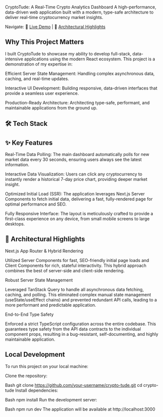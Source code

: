 CryptoTude: A Real-Time Crypto Analytics Dashboard
A high-performance, data-driven web application built with a modern, type-safe architecture to deliver real-time cryptocurrency market insights.

Navigate: 🚀 [Live Demo](https://crypto-tude.vercel.app/) | 🧠 [Architectural Highlights](#-architectural-highlights)

## Why This Project Matters

I built CryptoTude to showcase my ability to develop full-stack, data-intensive applications using the modern React ecosystem. This project is a demonstration of my expertise in:

Efficient Server State Management: Handling complex asynchronous data, caching, and real-time updates.

Interactive UI Development: Building responsive, data-driven interfaces that provide a seamless user experience.

Production-Ready Architecture: Architecting type-safe, performant, and maintainable applications from the ground up.

## 🛠️ Tech Stack

## ✨ Key Features

Real-Time Data Polling: The main dashboard automatically polls for new market data every 30 seconds, ensuring users always see the latest information.

Interactive Data Visualization: Users can click any cryptocurrency to instantly render a historical 7-day price chart, providing deeper market insight.

Optimized Initial Load (SSR): The application leverages Next.js Server Components to fetch initial data, delivering a fast, fully-rendered page for optimal performance and SEO.

Fully Responsive Interface: The layout is meticulously crafted to provide a first-class experience on any device, from small mobile screens to large desktops.

## 🧠 Architectural Highlights

Next.js App Router & Hybrid Rendering

Utilized Server Components for fast, SEO-friendly initial page loads and Client Components for rich, stateful interactivity. This hybrid approach combines the best of server-side and client-side rendering.

Robust Server State Management

Leveraged TanStack Query to handle all asynchronous data fetching, caching, and polling. This eliminated complex manual state management (useState/useEffect chains) and prevented redundant API calls, leading to a more performant and predictable application.

End-to-End Type Safety

Enforced a strict TypeScript configuration across the entire codebase. This guarantees type safety from the API data contracts to the individual component props, resulting in a bug-resistant, self-documenting, and highly maintainable application.

## Local Development

To run this project on your local machine:

Clone the repository:

Bash
git clone https://github.com/your-username/crypto-tude.git
cd crypto-tude
Install dependencies:

Bash
npm install
Run the development server:

Bash
npm run dev
The application will be available at http://localhost:3000
